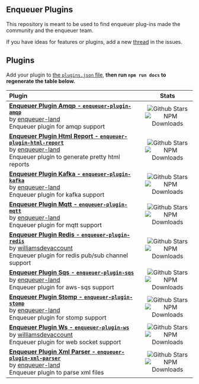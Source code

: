 ## Enqueuer Plugins


This repository is meant to be used to find enqueuer plug-ins made the community and the enqueuer team.

If you have ideas for features or plugins, add a new [thread](https://github.com/enqueuer-land/plugins-list/issues) in the issues.

##  Plugins

Add your plugin to [the `plugins.json` file](https://github.com/enqueuer-land/plugins-list/edit/master/plugins.json), **then run `npm run docs` to regenerate the table below.**

<!-- ⛔️ AUTO-GENERATED-CONTENT:START (GENERATE_ENQUEUER_PLUGIN_TABLE)
- Do not remove or modify this section. Make all updates to plugins.json -->
| Plugin | Stats |
|:---------------------------|:-----------:|
| **[Enqueuer Plugin Amqp - `enqueuer-plugin-amqp`](https://github.com/enqueuer-land/enqueuer-plugin-amqp)** <br/> by [enqueuer-land](http://github.com/enqueuer-land) <br/> Enqueuer plugin for amqp support | ![Github Stars](https://img.shields.io/github/stars/enqueuer-land/enqueuer-plugin-amqp.svg?label=Stars&style=for-the-badge) <br/> ![NPM Downloads](https://img.shields.io/npm/dt/enqueuer-plugin-amqp.svg?label=Downloads&style=for-the-badge)|
| **[Enqueuer Plugin Html Report - `enqueuer-plugin-html-report`](https://github.com/enqueuer-land/enqueuer-plugin-html-report)** <br/> by [enqueuer-land](http://github.com/enqueuer-land) <br/> Enqueuer plugin to generate pretty html reports | ![Github Stars](https://img.shields.io/github/stars/enqueuer-land/enqueuer-plugin-html-report.svg?label=Stars&style=for-the-badge) <br/> ![NPM Downloads](https://img.shields.io/npm/dt/enqueuer-plugin-html-report.svg?label=Downloads&style=for-the-badge)|
| **[Enqueuer Plugin Kafka - `enqueuer-plugin-kafka`](https://github.com/enqueuer-land/enqueuer-plugin-kafka)** <br/> by [enqueuer-land](http://github.com/enqueuer-land) <br/> Enqueuer plugin for kafka support | ![Github Stars](https://img.shields.io/github/stars/enqueuer-land/enqueuer-plugin-kafka.svg?label=Stars&style=for-the-badge) <br/> ![NPM Downloads](https://img.shields.io/npm/dt/enqueuer-plugin-kafka.svg?label=Downloads&style=for-the-badge)|
| **[Enqueuer Plugin Mqtt - `enqueuer-plugin-mqtt`](https://github.com/enqueuer-land/enqueuer-plugin-mqtt)** <br/> by [enqueuer-land](http://github.com/enqueuer-land) <br/> Enqueuer plugin for mqtt support | ![Github Stars](https://img.shields.io/github/stars/enqueuer-land/enqueuer-plugin-mqtt.svg?label=Stars&style=for-the-badge) <br/> ![NPM Downloads](https://img.shields.io/npm/dt/enqueuer-plugin-mqtt.svg?label=Downloads&style=for-the-badge)|
| **[Enqueuer Plugin Redis - `enqueuer-plugin-redis`](https://github.com/williamsdevaccount/enqueuer-plugin-redis)** <br/> by [williamsdevaccount](http://github.com/williamsdevaccount) <br/> Enqueuer plugin for redis pub/sub channel support | ![Github Stars](https://img.shields.io/github/stars/williamsdevaccount/enqueuer-plugin-redis.svg?label=Stars&style=for-the-badge) <br/> ![NPM Downloads](https://img.shields.io/npm/dt/enqueuer-plugin-redis.svg?label=Downloads&style=for-the-badge)|
| **[Enqueuer Plugin Sqs - `enqueuer-plugin-sqs`](https://github.com/enqueuer-land/enqueuer-plugin-sqs)** <br/> by [enqueuer-land](http://github.com/enqueuer-land) <br/> Enqueuer plugin for aws-sqs support | ![Github Stars](https://img.shields.io/github/stars/enqueuer-land/enqueuer-plugin-sqs.svg?label=Stars&style=for-the-badge) <br/> ![NPM Downloads](https://img.shields.io/npm/dt/enqueuer-plugin-sqs.svg?label=Downloads&style=for-the-badge)|
| **[Enqueuer Plugin Stomp - `enqueuer-plugin-stomp`](https://github.com/enqueuer-land/enqueuer-plugin-stomp)** <br/> by [enqueuer-land](http://github.com/enqueuer-land) <br/> Enqueuer plugin for stomp support | ![Github Stars](https://img.shields.io/github/stars/enqueuer-land/enqueuer-plugin-stomp.svg?label=Stars&style=for-the-badge) <br/> ![NPM Downloads](https://img.shields.io/npm/dt/enqueuer-plugin-stomp.svg?label=Downloads&style=for-the-badge)|
| **[Enqueuer Plugin Ws - `enqueuer-plugin-ws`](https://github.com/williamsdevaccount/enqueuer-plugin-ws)** <br/> by [williamsdevaccount](http://github.com/williamsdevaccount) <br/> Enqueuer plugin for web socket support | ![Github Stars](https://img.shields.io/github/stars/williamsdevaccount/enqueuer-plugin-ws.svg?label=Stars&style=for-the-badge) <br/> ![NPM Downloads](https://img.shields.io/npm/dt/enqueuer-plugin-ws.svg?label=Downloads&style=for-the-badge)|
| **[Enqueuer Plugin Xml Parser - `enqueuer-plugin-xml-parser`](https://github.com/enqueuer-land/enqueuer-plugin-xml-parser)** <br/> by [enqueuer-land](http://github.com/enqueuer-land) <br/> Enqueuer plugin to parse xml files | ![Github Stars](https://img.shields.io/github/stars/enqueuer-land/enqueuer-plugin-xml-parser.svg?label=Stars&style=for-the-badge) <br/> ![NPM Downloads](https://img.shields.io/npm/dt/enqueuer-plugin-xml-parser.svg?label=Downloads&style=for-the-badge)|
<!-- ⛔️ AUTO-GENERATED-CONTENT:END - Do not remove or modify this section. Make all updates to plugins.json -->
